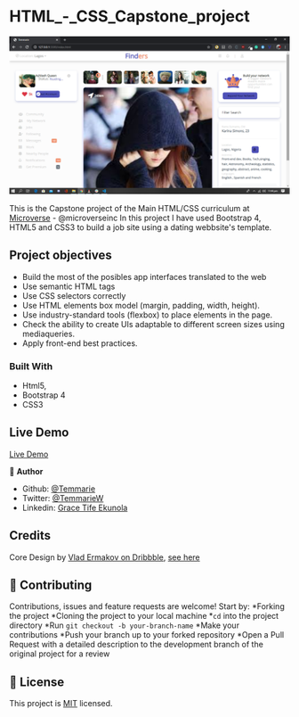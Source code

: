# HTML_-_CSS_Capstone_project
![demopage](./images/screenshot.png)

This is the Capstone project of the Main HTML/CSS curriculum at [Microverse](https:www.microverse.org/) - @microverseinc
In this project I have used Bootstrap 4, HTML5 and CSS3 to build a job site using a dating webbsite's template.
## Project objectives

* Build the most of the posibles app interfaces translated to the web
* Use semantic HTML tags
* Use CSS selectors correctly
* Use HTML elements box model (margin, padding, width, height).
* Use industry-standard tools (flexbox) to place elements in the page.
* Check the ability to create UIs adaptable to different screen sizes using mediaqueries.
* Apply front-end best practices.


### Built With

- Html5,
- Bootstrap 4 
- CSS3

## Live Demo
[Live Demo](https://raw.githack.com/Temmarie/HTML_-_CSS_Capstone_project/feature/index.html)

👤 **Author**

- Github: [@Temmarie](https://github.com/Temmarie)
- Twitter: [@TemmarieW](https://twitter.com/TemmarieW)
- Linkedin: [Grace Tife Ekunola](https://www.linkedin.com/in/ekunola-grace-b02b1b194/)


## Credits 
Core Design by [ Vlad Ermakov on Dribbble](https://dribbble.com/ermalength), [see here](https://www.behance.net/gallery/70285515/Swipex-This-application-for-dating)

## 🤝 Contributing

Contributions, issues and feature requests are welcome! Start by:
*Forking the project
*Cloning the project to your local machine
*`cd` into the project directory
*Run `git checkout -b your-branch-name`
*Make your contributions
*Push your branch up to your forked repository
*Open a Pull Request with a detailed description to the development branch of the original project for a review

## 📝 License

This project is [MIT](https://opensource.org/licenses/MIT) licensed.




